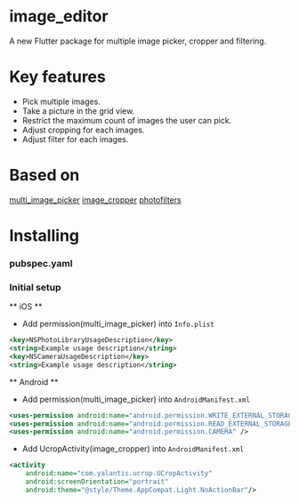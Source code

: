 # image_editor

A new Flutter package for multiple image picker, cropper and filtering.

# Key features
* Pick multiple images.
* Take a picture in the grid view.
* Restrict the maximum count of images the user can pick.
* Adjust cropping for each images.
* Adjust filter for each images.

# Based on
[multi_image_picker](https://pub.dev/packages/multi_image_picker)
[image_cropper](https://pub.dev/packages/image_cropper)
[photofilters](https://pub.dev/packages/photofilters)

# Installing
### pubspec.yaml

### Initial setup
** iOS **
* Add permission(multi_image_picker) into `Info.plist`
```xml
<key>NSPhotoLibraryUsageDescription</key>
<string>Example usage description</string>
<key>NSCameraUsageDescription</key>
<string>Example usage description</string>
```

** Android **
* Add permission(multi_image_picker) into `AndroidManifest.xml`
```xml
<uses-permission android:name="android.permission.WRITE_EXTERNAL_STORAGE" />
<uses-permission android:name="android.permission.READ_EXTERNAL_STORAGE" />
<uses-permission android:name="android.permission.CAMERA" />
```
* Add UcropActivity(image_cropper) into `AndroidManifest.xml`
```xml
<activity
    android:name="com.yalantis.ucrop.UCropActivity"
    android:screenOrientation="portrait"
    android:theme="@style/Theme.AppCompat.Light.NoActionBar"/>
```